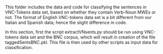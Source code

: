 This folder includes the data and code for classifying the sentences in VNC-Tokens data set, based on whether they contain Verb-Noun MWEs or not.
The format of English VNC-tokens data set is a bit different from our Italian and Spanish data; hence the slight difference in code.

In this section, first the script extractVNsents.py should be run using VNC-tokens data set and the BNC corpus, which will result in creation of the file taggedSentsBNC.pkl. This file is then used by other scripts as input data for classification. 
